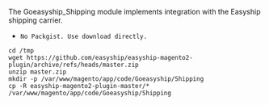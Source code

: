 The Goeasyship_Shipping module implements integration with the Easyship shipping carrier.
- `No Packgist. Use download directly.`
```
cd /tmp
wget https://github.com/easyship/easyship-magento2-plugin/archive/refs/heads/master.zip
unzip master.zip
mkdir -p /var/www/magento/app/code/Goeasyship/Shipping
cp -R easyship-magento2-plugin-master/* /var/www/magento/app/code/Goeasyship/Shipping
```
